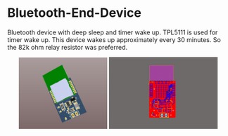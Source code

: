 # Bluetooth-End-Device
Bluetooth device with deep sleep and timer wake up. TPL5111 is used for timer wake up. This device wakes up approximately every 30 minutes. So the 82k ohm relay resistor was preferred.
<div align="center">
<img src= "https://github.com/semihasci/Bluetooth-End-Device/blob/main/Image/image2.JPG" width="40%" height="40%">
<img src= "https://github.com/semihasci/Bluetooth-End-Device/blob/main/Image/image1.JPG" width="49%" height="49%">
<div>



